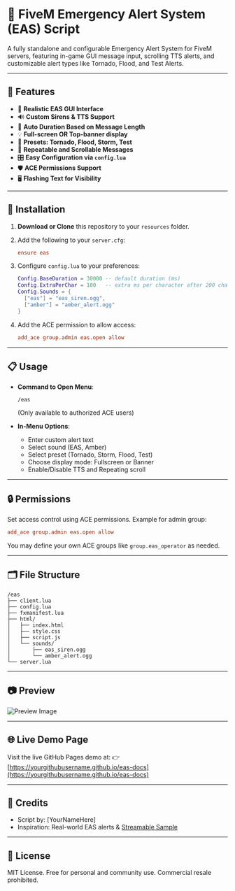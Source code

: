 # 📢 FiveM Emergency Alert System (EAS) Script

A fully standalone and configurable Emergency Alert System for FiveM servers, featuring in-game GUI message input, scrolling TTS alerts, and customizable alert types like Tornado, Flood, and Test Alerts.

---

## 🚀 Features

* 📜 **Realistic EAS GUI Interface**
* 🔊 **Custom Sirens & TTS Support**
* 🧠 **Auto Duration Based on Message Length**
* 💡 **Full-screen OR Top-banner display**
* 🧾 **Presets: Tornado, Flood, Storm, Test**
* 🔁 **Repeatable and Scrollable Messages**
* 🎛️ **Easy Configuration via `config.lua`**
* 🛡️ **ACE Permissions Support**
* 🖥️ **Flashing Text for Visibility**

---

## 🧩 Installation

1. **Download or Clone** this repository to your `resources` folder.
2. Add the following to your `server.cfg`:

   ```cfg
   ensure eas
   ```
3. Configure `config.lua` to your preferences:

   ```lua
   Config.BaseDuration = 30000 -- default duration (ms)
   Config.ExtraPerChar = 100   -- extra ms per character after 200 chars
   Config.Sounds = {
     ["eas"] = "eas_siren.ogg",
     ["amber"] = "amber_alert.ogg"
   }
   ```
4. Add the ACE permission to allow access:

   ```cfg
   add_ace group.admin eas.open allow
   ```

---

## 📋 Usage

* **Command to Open Menu**:

  ```
  /eas
  ```

  (Only available to authorized ACE users)

* **In-Menu Options**:

  * Enter custom alert text
  * Select sound (EAS, Amber)
  * Select preset (Tornado, Storm, Flood, Test)
  * Choose display mode: Fullscreen or Banner
  * Enable/Disable TTS and Repeating scroll

---

## 🔒 Permissions

Set access control using ACE permissions. Example for admin group:

```cfg
add_ace group.admin eas.open allow
```

You may define your own ACE groups like `group.eas_operator` as needed.

---

## 🗂️ File Structure

```
/eas
├── client.lua
├── config.lua
├── fxmanifest.lua
├── html/
│   ├── index.html
│   ├── style.css
│   ├── script.js
│   └── sounds/
│       ├── eas_siren.ogg
│       └── amber_alert.ogg
└── server.lua
```

---

## 📷 Preview

![Preview Image](https://yourdomain.github.io/eas-docs/preview.png)

---

## 🌐 Live Demo Page

Visit the live GitHub Pages demo at:
👉 [https://yourgithubusername.github.io/eas-docs](https://yourgithubusername.github.io/eas-docs)

---

## 🤝 Credits

* Script by: \[YourNameHere]
* Inspiration: Real-world EAS alerts & [Streamable Sample](https://streamable.com/mlayr)

---

## 📄 License

MIT License. Free for personal and community use. Commercial resale prohibited.

